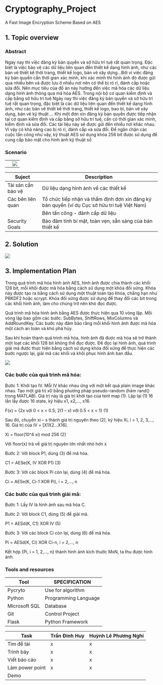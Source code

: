 # Cryptography_Project
A Fast Image Encryption Scheme Based on AES
## 1. Topic overview

### Abstract
Ngày nay thì việc đăng ký bản quyền và sở hữu trí tuệ rất quan trọng. Đặc biệt là việc bảo vệ các dữ liệu liên quan đến thiết kế dạng hình ảnh, như các bản vẽ thiết kế thời trang, thiết kế logo, bản vẽ xây dựng...Bởi vì việc đăng ký bản quyền cần thời gian xác minh, khi xác minh thì hình ảnh đó được gửi qua nhiều bên và được lưu ở nhiều nơi nên có thể bị rò rỉ, đánh cắp hoặc sửa đổi. Nên mục tiêu của đồ án này hướng đến việc mã hóa các dữ liệu dạng hình ảnh thông qua mã hóa AES. Trong nội bộ cơ quan kiểm định và cấp bằng sở hữu trí tuệ
Ngày nay thì việc đăng ký bản quyền và sở hữu trí tuệ rất quan trọng, đặc biệt là các dữ liệu liên quan đến thiết kế dạng hình ảnh, như các bản vẽ thiết kế thời trang, thiết kế logo, bao bì, bản vẽ xây dụng, bản vẽ kỹ thuật ... Khi một đơn xin đăng ký bản quyền được tiếp nhận tại cơ quan kiểm định và cấp bằng sở hữu trí tuệ, cần có thời gian xác minh, kiểm định và sửa đổi. Các tài liệu này sẽ được gửi đến nhiều nơi khác nhau. Vì vậy có khả năng cao bị rò rỉ, đánh cắp và sửa đổi. Để ngăn chặn các cuộc tấn công như vậy, kỹ thuật AES sử dụng khóa 256 bit được sử dụng để cung cấp bảo mật cho hình ảnh kỹ thuật số

### Scenario
|||
|--|--|
||<img  src="https://scontent.fsgn19-1.fna.fbcdn.net/v/t1.15752-9/273052665_4955273054550537_3257602169887012519_n.png?_nc_cat=100&ccb=1-7&_nc_sid=ae9488&_nc_ohc=64eoREtZ-qwAX8b0RHC&_nc_ht=scontent.fsgn19-1.fna&oh=03_AdQXj3FSelVQyppEPhl2QdXwX4zc3JNWR6x8Sa5RzhgpiA&oe=6455FD5E">|


|Suject| Description |
|------|-----|
| Tài sản cần bảo vệ | Dữ liệu dạng hình ảnh về các thiết kế |
| Các bên liên quan | Tổ chức tiếp nhận và thẩm định đơn xin đăng ký bản quyền (ví dụ Cục sở hữu trí tuệ Việt Nam)|
||Bên tấn công - đánh cấp dữ liệu
| Security Goals | Bảo đảm tính bí mật, toàn vẹn, sẵn sàng của bản thiết kế |

## 2. Solution
<img src="https://scontent.fsgn19-1.fna.fbcdn.net/v/t1.15752-9/337910498_1731539320616596_2727062013634325420_n.png?_nc_cat=105&ccb=1-7&_nc_sid=ae9488&_nc_ohc=D3f01Y8dQTIAX9836kK&_nc_oc=AQlQhL9cfX_lC6pct6p8uOgvltskLUc4XHwPn_cQfBkkvsVuJg4rVTkvnPxWUvBcn4M&_nc_ht=scontent.fsgn19-1.fna&oh=03_AdQth76AVP2HMfJnSFdgEh43VlHagWMXLZDXsdWnBFqTYQ&oe=64522623">

## 3. Implementation Plan
Trong quá trình mã hóa hình ảnh AES, hình ảnh được chia thành các khối 128 bit, mỗi khối được mã hóa bằng cách sử dụng một khóa đối xứng. Khóa này được tạo ra bằng cách sử dụng một thuật toán tạo khóa, chẳng hạn như PBKDF2 hoặc scrypt. Khóa đối xứng được sử dụng để thay đổi các bit trong các khối hình ảnh, làm cho chúng trở nên khó đọc được.

Quá trình mã hóa hình ảnh bằng AES được thực hiện qua 10 vòng lặp. Mỗi vòng lặp bao gồm các bước: SubBytes, ShiftRows, MixColumns và AddRoundKey. Các bước này đảm bảo rằng mỗi khối hình ảnh được mã hóa một cách an toàn và khó phá hủy.

Sau khi hoàn thành quá trình mã hóa, hình ảnh đã được mã hóa sẽ trở thành một loạt các khối 128 bit không thể đọc được. Để đọc lại hình ảnh, quá trình giải mã được thực hiện bằng cách sử dụng khóa đối xứng để thực hiện các bước ngược lại, giải mã các khối và khôi phục hình ảnh ban đầu.


<img src="https://scontent.fsgn5-2.fna.fbcdn.net/v/t1.15752-9/337818948_1440696633003735_5796909086995180570_n.png?_nc_cat=105&ccb=1-7&_nc_sid=ae9488&_nc_ohc=c56uWkE4OkgAX-i5fiH&_nc_ht=scontent.fsgn5-2.fna&oh=03_AdQWEeP6XyXDGhQ2DZ9OCGqAFnTom5eIlSj8WtzIk6T3Qg&oe=6450F8BF">

### Các bước của quá trình mã hóa:
Bước 1: Khởi tạo IV. Mỗi IV khác nhau ứng với một kết quả plain image khác nhau. Tạo một giá trị x0 bằng phương pháp pseudo-random (hàm rand() trong MATLAB). Giá trị này là giá trị khởi tạo của tent map (1). Lập lại (1) 16 lần lấy được 16 state, ký hiệu x1, x2,…, x16.

F(x) = {2x với 0 < x < 0.5; 2(1 – x) với 0.5 < x < 1} (1)

Sau đó, chuyển xi – s thành giá trị nguyên theo (2), ký hiệu Xi, i = 1, 2, 3,…, 16. Giá trị của IV = [X1X2…X16].

Xi = floor(10^4 xi) mod 256 (2)

Với floor(x) trả về giá trị nguyên lớn nhất nhỏ hơn x

Bước 2: Với block P1, dùng (3) để mã hóa.

C1 = AESe(K, IV XOR P1) (3)

Bước 3: Với các block Pi còn lại, dùng (4) để mã hóa.

Ci = AESe(K, Ci-1 XOR Pi), i = 2,…, n

### Các bước của quá trình giải mã:
Bước 1: Lấy IV là hình ảnh sau mã hóa C.

Bước 2: Với  block C1, dùng (5) để giải mã.

P1 = AESd(K, C1) XOR IV (5)

Bước 3: Với các block Ci còn lại, dùng (6) để mã hóa.

Pi = AESd(K, Ci) XOR Ci-n, i = 2,…, n

Kết hợp {Pi, i = 1, 2,…, n} thành hình ảnh kích thước MxN, ta thu được hình ảnh.

### Tools and resources
| Tool | SPECIFICATION |
| -------- | -------- |
| Pycryto | Use for algorithm | 
| Python | Programming Language |
| Microsoft SQL| Database|
| Git | Control Project |
| Flask | Python Framework |

| Task | Trần Đinh Huy | Huỳnh Lê Phương Nghi |
|------|---------------|----------------------|
| Tìm đề tài | x | x |
| Trình bày | x | x |
| Viết báo cáo | x | x |
| Làm power point| x | x |
| Demo |  |  |
